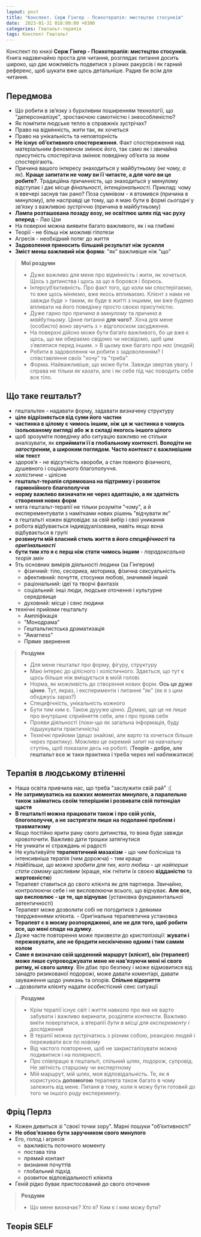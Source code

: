 ```yaml
---
layout: post
title: "Конспект. Серж Гінгер - Психотерапія: мистецтво стосунків"
date:  2023-01-31 018:00:00 +0300
categories: Гештальт-терапія
tags: Конспект Гештальт
---
```


Конспект по книзі **Серж Гінгер - Психотерапія: мистецтво стосунків**. Книга надзвичайно проста для читання, розглядає питання досить широко, що дає можливість подвитися з різних ракурсів і як гарний референс, щоб шукати вже щось детальніше. Радив би всім для читання.

## Передмова

- Що робити в звʼязку з бурхливим поширенням технології, що "деперсоналізує", зростаючою самотністю і знеособленістю?
- Як помітити людське тепло в справжніх зустрічах?
- Право на відмінність, жити так, як хочеться
- Право на унікальність та неповторність
- **Не існує обʼєктивного спостереження**. Факт спостереження над матеріальним феноменом змінює його, так само як і звичайна присутність спостерігача змінює поведінку обʼєкта за яким спостерігають.
- Причина вашого інтересу знаходиться у майбутньому (*не чому, а як*). **Краще запитати не *чому* ви її читаєте, а *для чого* ви це робите?**. Традиційна *причинність*, що знаходиться у минулому відступає і дає місце *фінальності*, *інтенціональності*. Приклад: чому я ввечері заснув так рано? Поза сумнівом - я втомився (причина в минулому), але насправді це тому, що я маю бути в формі *сьогодні* у звʼязку з важливою зустріччю (причина в майбутньому)
- **Лампа розташована позаду возу, не освітлює шлях під час руху вперед** - Лао Цзи
- На поверхні можна виявити багато важливого, як і на глибині
- Теорії - не більш ніж можливі гіпотези
- Агресія - необхідний потяг до життя
- **Задоволення приносить більший результат ніж зусилля**
- **Зміст менш важливий ніж форма**: "як" важливіше ніж "що"

> **Мої роздуми**
>
> - Дуже важливо для мене про відмінність і жити, як хочеться. Щось з дитинства і щось за що я боровся і борюсь.
> - Інтерсубʼєктивність. Про факт того, що коли ми спостерігаємо, то вже щось міняємо, вже якось впливаємо. Клієнт з нами не завжди буде > таким, як буде в житті з іншими, ми вже будемо впливати на його поведінку просто своєю присутністю.
> - Дуже гарно про *причина в минулому* та *причина в майбутньому*. Цінне питання **для чого?**. Хоча для мене (особисто) воно звучить з > відголоском засудження.
> - На поверхні дійсно може бути багато важливого, бо це вже є щось, що ми обираємо свідомо чи несвідомо, щоб цим зʼявлятися перед іншим. > В цьому вже багато про *нас* (людей)
> - Робити в задоволення чи робити з задоволенням? І співставляння своїх "хочу" та "треба"
> - Форма. Найважливіше, що може бути. Завжди звертав увагу. І справа не тільки *як* казати, але і як себе під час поводить себе все тіло.

## Що таке гештальт?

- гештальтен - надавати форму, задавати визначену структуру
- **ціле відрізняється від суми його частин**
- **частинка в цілому є чимось іншим, ніж ця ж частинка в чомусь ізольованому вигляді або ж в складі якогось іншого цілого**
- щоб зрозуміти поведінку або ситуацію важливо не стільки аналізувати, як **сприймати її в глобальному контексті. Володіти не *загостреним*, а широким поглядом. Часто *контекст* є важливішим ніж текст**
- здоровʼя - не відсутність хвороби, а стан повного фізичного, душевного і соціального благополуччя.
- *холістичне* - цілісне
- **гештальт-терапія спрямована на підтримку і розвиток гармонійного благополуччя**
- **норму важливо визначати не через адаптацію, а як здатність створення нових форм**
- мета гештальт-терапії не тільки розуміти "чому", а й експерементувати з намітками нових рішень "відчувати як"
- в гештальті кожен відповідає за свій вибір і свої уникання
- робота відбувається індивідуалізована, навіть якщо вона відбувається в групі
- **розвинути мій власний стиль життя в його *специфічності* та *оригінальності***
- **бути тим хто я є перш ніж стати чимось іншим** - *парадоксальна теорія змін*
- 5ть основних вимірів діяльності людини (за Гінгером)
    - фізичний: тіло, сесорика, моторика, фізична сексуальність
    - афективний: почуття, стосунки любові, значимий інший
    - раціональний: ідеї та творчі фантазіх
    - соціальний: інші люди, людське оточення і культурне середовище
    - духовний: місце і сенс людини
- технічні прийоми гештальту
    - Ампліфікація
    - "Монодрама"
    - Гештальтистська драматизація
    - "Awarness"
    - Пряме звернення

> **Роздуми**
> 
> - Для мене гештальт про форму, фігуру, структуру
> - Маю інтерес до цілісного і холістичного. Здається, що тут є щось більше ніж вміщується в моїй голові.
> - Норма, як можливість до створення нових форм. **Ось це дуже цінне**. Тут, якраз, і експерименти і питання "як" (як я з цим обхджусь зараз?)
> - Специфічність, унікальність кожного
> - Бути тим ким є. Також дуууже цінно. Думаю, що це не лише про внутрішнє сприйняття себе, але і про прояв себе
> - Прояви діяльності (поки-що як загальна інформація, буду підшукувати практичність)
> - Технічні прийоми (дещо знайомі, але варто та хочеться більше через практику). Можливо це окремий запит на навчальну ступінь, щоб показали десь на роботі. (**Теорія - добре, але гештальт все ж таки практика і треба через неї наближатися**)

## Терапія в людському втіленні

- Наша освіта привчила нас, що треба "заслужити свій рай" :(
- **Не затримуватись на важких моментах минулого, а паралельно також займатись своїм теперішнім і розвивати свій потенціал щастя**
- **В гештальті можна працювати також і про свій успіх, блогополуччя, а не застрягати лише на подоланні проблем і травматизму**
- Якщо постійно ярити рану свого дитинства, то вона буде завжди кровоточити. Важливо дати трошки затягнутися
- Не уникати ні страждань ні радості
- Не культивуйте **терапевтичний мазахізм** - що чим болісніша та інтенсивніша терапія (чим дорожча) - тим краще
- *Найбільше, що можна зробити для тих, кого любиш - це найперше стати самому щасливим* (краще, ніж гнітити їх своєю **відданістю** та **жертовністю**)
- Терапевт ставиться до свого клієнта як для партнера. Звичайно, контролюючи себе і не висловлюючи всього, що відчуває. **Але все, що висловлює - це те, що відчуває** (установка фундаментальної автентичності)
- Терапевт може дозволити собі не погодитися з деякими твердженнями клієнта. - Оригінальна терапевтична установка
- **Терапевт є в моєму розпорядженні, але не для того, щоб робити все, що мені спаде на думку**.
- Дуже часте повторення може призвезти до *кристалізації*: **жувати і пережовувати, але не бродити нескінченно одним і тим самим колом**
- **Саме я визначаю свій щоденний маршрут (клієнт), він (терапевт) може лише супроводжувати мене не навʼязуючи мені ні свого ритму, ні свого шляху**. Він дбає про безпеку і може відмовитися від занадто ризикованої подорожі, може давати коментарі, давати зауваження щодо уникань та опорів. **Спільне відкриття**
- ...дозволити клієнту надати особистісний сенс ситуації

> **Роздуми**
> 
> - Крім терапії існує світ і життя навколо про яке не варто забувати і важливо виринати, розділяти контексти. Важливо вміти повертатися, а втерапії *бути в місці для експеременту і дослідження*
> - В терапії можна зустрічатись з різним собою, реакцією людей і переживати все по новому
> - Від частого повторення, щоб не закристалізувати можна подивитися і на полярності.
> - Про співпрацю в гештальті, спільний шлях, подорож, супровід. Не звітність старшому чи експертному
> - Мій маршрут, мій шлях, моя відповідальність. Те, як я користуюсь **допомогою** терапевта також багато в чому залежить від мене. Питаня в тому, коли я можу бути готовий до того чи іншого роду експеременту.


## Фріц Перлз

- Кожен дивиться зі "своєї точки зору". Марні пошуки "обʼєктивності"
- **Не обовʼязково бути заручником свого минулого**
- Его, голод і агресія
    - важливість поточного моменту
    - постава тіла
    - прямий контакт
    - визнання почуттів
    - глобальний підхід
    - розвиток відповідальності клієнта
- Геній рідко буває пристосований до свого оточення

> **Роздуми**
> - Що мене визначає? Хто я? Ким є і ким можу бути?

## Теорія SELF